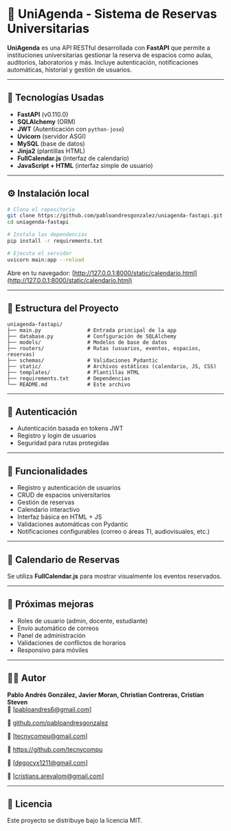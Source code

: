 # 📅 UniAgenda - Sistema de Reservas Universitarias

**UniAgenda** es una API RESTful desarrollada con **FastAPI** que permite a instituciones universitarias gestionar la reserva de espacios como aulas, auditorios, laboratorios y más. Incluye autenticación, notificaciones automáticas, historial y gestión de usuarios.


---

## 🚀 Tecnologías Usadas

- **FastAPI** (v0.110.0)
- **SQLAlchemy** (ORM)
- **JWT** (Autenticación con `python-jose`)
- **Uvicorn** (servidor ASGI)
- **MySQL** (base de datos)
- **Jinja2** (plantillas HTML)
- **FullCalendar.js** (interfaz de calendario)
- **JavaScript + HTML** (interfaz simple de usuario)

---

## ⚙️ Instalación local

```bash
# Clona el repositorio
git clone https://github.com/pabloandresgonzalez/uniagenda-fastapi.git
cd uniagenda-fastapi

# Instala las dependencias
pip install -r requirements.txt

# Ejecuta el servidor
uvicorn main:app --reload
```

Abre en tu navegador: [http://127.0.0.1:8000/static/calendario.html](http://127.0.0.1:8000/static/calendario.html)

---

## 📁 Estructura del Proyecto

```
uniagenda-fastapi/
├── main.py               # Entrada principal de la app
├── database.py           # Configuración de SQLAlchemy
├── models/               # Modelos de base de datos
├── routers/              # Rutas (usuarios, eventos, espacios, reservas)
├── schemas/              # Validaciones Pydantic
├── static/               # Archivos estáticos (calendario, JS, CSS)
├── templates/            # Plantillas HTML
├── requirements.txt      # Dependencias
└── README.md             # Este archivo
```

---

## 🔐 Autenticación

- Autenticación basada en tokens JWT
- Registro y login de usuarios
- Seguridad para rutas protegidas

---

## 🔄 Funcionalidades

- Registro y autenticación de usuarios
- CRUD de espacios universitarios
- Gestión de reservas
- Calendario interactivo
- Interfaz básica en HTML + JS
- Validaciones automáticas con Pydantic
- Notificaciones configurables (correo o áreas TI, audiovisuales, etc.)

---

## 📆 Calendario de Reservas

Se utiliza **FullCalendar.js** para mostrar visualmente los eventos reservados.

---

## 📌 Próximas mejoras

- Roles de usuario (admin, docente, estudiante)
- Envío automático de correos
- Panel de administración
- Validaciones de conflictos de horarios
- Responsivo para móviles

---

## 👨‍💻 Autor

**Pablo Andrés González, Javier Moran, Christian Contreras, Cristian Steven**  
📧 [pabloandres6@gmail.com] 

🔗 [github.com/pabloandresgonzalez](https://github.com/pabloandresgonzalez)

📧 [tecnycompu@gmail.com]

🔗 https://github.com/tecnycompu

📧 [degocyx1211@gmail.com]

📧 [cristians.arevalom@gmail.com]



---

## 📝 Licencia

Este proyecto se distribuye bajo la licencia MIT.
